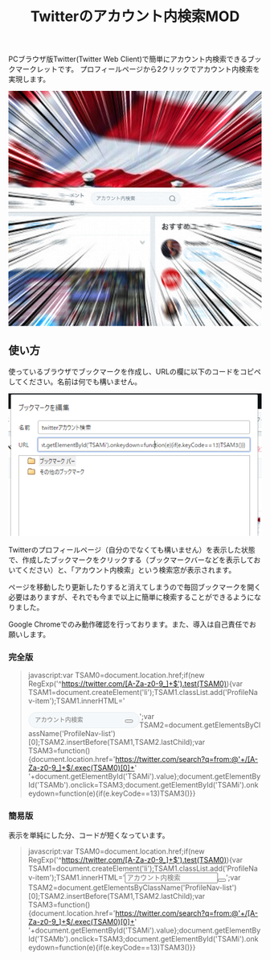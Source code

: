 ﻿---
layout: default
title: Twitterのアカウント内検索MOD
---

PCブラウザ版Twitter(Twitter Web Client)で簡単にアカウント内検索できるブックマークレットです。
プロフィールページから2クリックでアカウント内検索を実現します。

![使用例 ツイートやフォロワーの並びにアカウント内検索の欄がある](example.png)

## 使い方

使っているブラウザでブックマークを作成し、URLの欄に以下のコードをコピペしてください。名前は何でも構いません。

![ブックマークの編集ウィンドウで、URLの代わりにコードを入力](howto.png)

Twitterのプロフィールページ（自分のでなくても構いません）を表示した状態で、作成したブックマークをクリックする（ブックマークバーなどを表示しておいてください）と、「アカウント内検索」という検索窓が表示されます。

ページを移動したり更新したりすると消えてしまうので毎回ブックマークを開く必要はありますが、それでも今まで以上に簡単に検索することができるようになりました。

Google Chromeでのみ動作確認を行っております。また、導入は自己責任でお願いします。

### 完全版

> javascript:var TSAM0=document.location.href;if(new RegExp('^https://twitter.com/[A-Za-z0-9_]+$').test(TSAM0)){var TSAM1=document.createElement('li');TSAM1.classList.add('ProfileNav-item');TSAM1.innerHTML='<div style="float:left;height:33px;font-size:12px;width:221px;position:relative"><input type="text" placeholder="アカウント内検索" id="TSAMi" autocomplete="off" spellcheck="false" aria-autocomplete="list" aria-expanded="false" aria-owns="typeahead-dropdown-8" style="background-color:#f5f8fa;border-radius:21px;border:1px solid #e6ecf0;-moz-box-sizing:border-box;box-sizing:border-box;color:#14171a;display:block;font-size:12px;height:32px;line-height:16px;padding:8px 32px 8px 12px;transition:all .2s ease-in-out;width:100%"><span style="cursor:pointer;display:block;height:26px;position:absolute;right:3px;top:6px;width:26px"><button class="Icon Icon--medium Icon--search" tabindex="-1" id="TSAMb" style="color:#66757f"></button></span></div>';var TSAM2=document.getElementsByClassName('ProfileNav-list')[0];TSAM2.insertBefore(TSAM1,TSAM2.lastChild);var TSAM3=function(){document.location.href='https://twitter.com/search?q=from:@'+/[A-Za-z0-9_]+$/.exec(TSAM0)[0]+' '+document.getElementById('TSAMi').value};document.getElementById('TSAMb').onclick=TSAM3;document.getElementById('TSAMi').onkeydown=function(e){if(e.keyCode==13)TSAM3()}}
</textarea>

### 簡易版
表示を単純にした分、コードが短くなっています。

> javascript:var TSAM0=document.location.href;if(new RegExp('^https://twitter.com/[A-Za-z0-9_]+$').test(TSAM0)){var TSAM1=document.createElement('li');TSAM1.classList.add('ProfileNav-item');TSAM1.innerHTML='<input type="text" placeholder="アカウント内検索" id="TSAMi" autocomplete="off" spellcheck="false" aria-autocomplete="list" aria-expanded="false" aria-owns="typeahead-dropdown-8"><button class="Icon Icon--medium Icon--search" tabindex="-1" id="TSAMb"></button>';var TSAM2=document.getElementsByClassName('ProfileNav-list')[0];TSAM2.insertBefore(TSAM1,TSAM2.lastChild);var TSAM3=function(){document.location.href='https://twitter.com/search?q=from:@'+/[A-Za-z0-9_]+$/.exec(TSAM0)[0]+' '+document.getElementById('TSAMi').value};document.getElementById('TSAMb').onclick=TSAM3;document.getElementById('TSAMi').onkeydown=function(e){if(e.keyCode==13)TSAM3()}}
